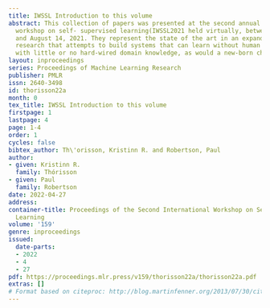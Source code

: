 ```yaml
---
title: IWSSL Introduction to this volume
abstract: This collection of papers was presented at the second annual international
  workshop on self- supervised learning(IWSSL2021 held virtually, between August 13
  and August 14, 2021. They represent the state of the art in an expanding field of
  research that attempts to build systems that can learn without human intervention
  with little or no hard-wired domain knowledge, as would a new-born child or animal.
layout: inproceedings
series: Proceedings of Machine Learning Research
publisher: PMLR
issn: 2640-3498
id: thorisson22a
month: 0
tex_title: IWSSL Introduction to this volume
firstpage: 1
lastpage: 4
page: 1-4
order: 1
cycles: false
bibtex_author: Th\'orisson, Kristinn R. and Robertson, Paul
author:
- given: Kristinn R.
  family: Thórisson
- given: Paul
  family: Robertson
date: 2022-04-27
address:
container-title: Proceedings of the Second International Workshop on Self-Supervised
  Learning
volume: '159'
genre: inproceedings
issued:
  date-parts:
  - 2022
  - 4
  - 27
pdf: https://proceedings.mlr.press/v159/thorisson22a/thorisson22a.pdf
extras: []
# Format based on citeproc: http://blog.martinfenner.org/2013/07/30/citeproc-yaml-for-bibliographies/
---
```

